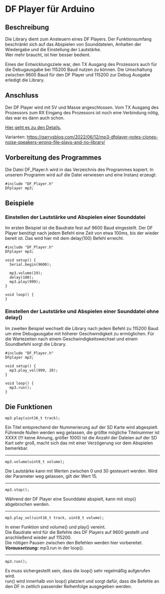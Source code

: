 # DF Player für Arduino

## Beschreibung

Die Library dient zum Ansteuern eines DF Players. Der Funktionsumfang beschränkt sich auf das Abspielen von Sounddateien, Anhalten der Wiedergabe und die Einstellung der Lautstärke.  
Wer mehr braucht, ist hier besser bedient.  

Eines der Entwicklungsziele war, den TX Ausgang des Prozessors auch für die Debugausgabe bei 115200 Baud nutzen zu können. Die Umschaltung zwischen 9600 Baud für den DF Player und 115200 zur Debug Ausgabe erledigt die Library.  

## Anschluss

Der DF Player wird mit 5V und Masse angeschlossen. Vom TX Ausgang des Prozessors zum RX Eingang des Prozessors ist noch eine Verbindung nötig, das war es dann auch schon.


[Hier geht es zu den Details.](https://github.com/Woschd/Multi-ESP/blob/main/docs/DF_Player.md)  

Varianten:
https://garrysblog.com/2022/06/12/mp3-dfplayer-notes-clones-noise-speakers-wrong-file-plays-and-no-library/

## Vorbereitung des Programmes

Die Datei DF_Player.h wird in das Verzeichnis des Programmes kopiert.
In unserem Programm wird auf die Datei verwiesen und eine Instanz erzeugt:

```
#include "DF_Player.h"
DFplayer mp3; 
```


## Beispiele

### Einstellen der Lautstärke und Abspielen einer Sounddatei  

Im ersten Beispiel ist die Baudrate fest auf 9600 Baud eingestellt.
Der DF Player benötigt nach jedem Befehl eine Zeit von etwa 100ms, bis der wieder bereit ist. Das wird hier mit dem delay(100) Befehl erreicht.

```
#include "DF_Player.h"
DFplayer mp3; 

void setup() {
  Serial.begin(9600);

  mp3.volume(19);
  delay(100);
  mp3.play(999);
}

void loop() {
}
```

### Einstellen der Lautstärke und Abspielen einer Sounddatei ohne delay()
 Im zweiten Beispiel wechselt die Library nach jedem Befehl zu 115200 Baud um eine Debugausgabe mit höherer Geschwindigkeit zu ermöglichen.
Für die Wartezeiten nach einem Geschwindigkeitswechsel und einem Soundbefehl sorgt die Library.  

```
#include "DF_Player.h"
DFplayer mp3; 

void setup() {
  mp3.play_vol(999, 20);
}

void loop() {
  mp3.run();
}
```

## Die Funktionen


```
mp3.play(uint16_t track);
```
Ein Titel entsprechend der Nummerierung auf der SD Karte wird abgespielt.  
Führende Nullen werden weg gelassen, die größte mögliche Titelnummer ist XXXX (!!! keine Ahnung, größer 1000)
Ist die Anzahl der Dateien auf der SD Kart sehr groß, macht sich das mit einer Verzögerung vor dem Abspielen bemerkbar.  

---
```
mp3.volume(uint8_t volume);
```
Die Lautstärke kann mit Werten zwischen 0 und 30 gesteuert werden. Wird der Parameter weg gelassen, gilt der Wert 15.

---
```
mp3.stop();
```
Während der DF Player eine Sounddatei abspielt, kann mit stop() abgebrochen werden.

---
```
mp3.play_vol(uint16_t track, uint8_t volume);
```
In einer Funktion sind volume() und play() vereint.  
Die Baudrate wird für die Befehle des DF Players auf 9600 gestellt und anschließend wieder auf 115200.  
Die nötigen Pausen zwischen den Befehlen werden hier vorbereitet.  
***Voraussetzung:*** mp3.run in der loop().

---
```
mp3.run();
```
Es muss sichergestellt sein, dass die loop() sehr regelmäßig aufgerufen wird.  
run() wird innerhalb von loop() platziert und sorgt dafür, dass die Befehle an den DF in zeitlich passender Reihenfolge ausgegeben werden.  




